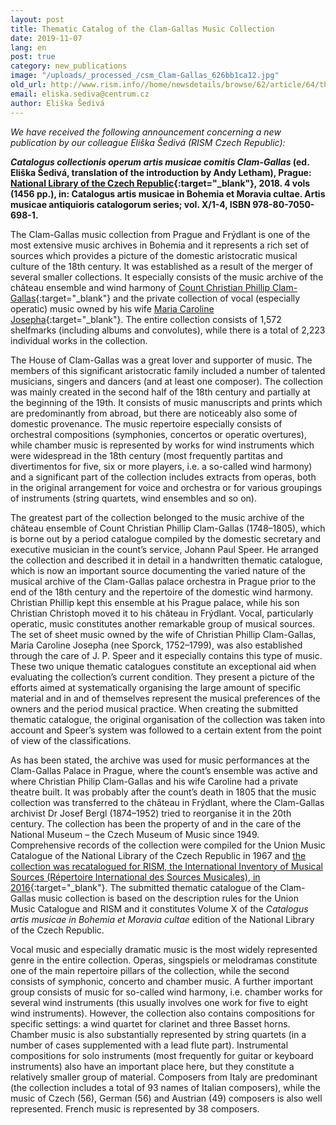 ```yaml
---
layout: post
title: Thematic Catalog of the Clam-Gallas Music Collection
date: 2019-11-07
lang: en
post: true
category: new_publications
image: "/uploads/_processed_/csm_Clam-Gallas_626bb1ca12.jpg"
old_url: http://www.rism.info//home/newsdetails/browse/62/article/64/thematic-catalog-of-the-clam-gallas-music-collection.html
email: eliska.sediva@centrum.cz
author: Eliška Šedivá
---
```



_We have received the following announcement concerning a new publication by our colleague Eliška Šedivá (RISM Czech Republic):_

**_Catalogus collectionis operum artis musicae comitis Clam-Gallas_ (ed. Eliška Šedivá, translation of the introduction by Andy Letham), Prague: [National Library of the Czech Republic](https://www.nkp.cz/o-knihovne/zakladni-informace/vydane-publikace/prave-vyslo-cele#catalogus){:target="_blank"}, 2018. 4 vols (1456 pp.), in: Catalogus artis musicae in Bohemia et Moravia cultae. Artis musicae antiquioris catalogorum series; vol. X/1-4, ISBN 978-80-7050-698-1.**

The Clam-Gallas music collection from Prague and Frýdlant is one of the most extensive music archives in Bohemia and it represents a rich set of sources which provides a picture of the domestic aristocratic musical culture of the 18th century. It was established as a result of the merger of several smaller collections. It especially consists of the music archive of the château ensemble and wind harmony of [Count Christian Phillip Clam-Gallas](https://opac.rism.info/metaopac/perma.do;jsessionid=C692EBE5787F574386F0FE7250E144A0.touch02?v=rism&q=-1%3d%22pe30059826%22&Language=en){:target="_blank"} and the private collection of vocal (especially operatic) music owned by his wife [Maria Caroline Josepha](https://opac.rism.info/metaopac/perma.do?v=rism&q=-1%3d%22pe30113887%22&Language=en){:target="_blank"}. The entire collection consists of 1,572 shelfmarks (including albums and convolutes), while there is a total of 2,223 individual works in the collection.

The House of Clam-Gallas was a great lover and supporter of music. The members of this significant aristocratic family included a number of talented musicians, singers and dancers (and at least one composer). The collection was mainly created in the second half of the 18th century and partially at the beginning of the 19th. It consists of music manuscripts and prints which are predominantly from abroad, but there are noticeably also some of domestic provenance. The music repertoire especially consists of orchestral compositions (symphonies, concertos or operatic overtures), while chamber music is represented by works for wind instruments which were widespread in the 18th century (most frequently partitas and divertimentos for five, six or more players, i.e. a so-called wind harmony) and a significant part of the collection includes extracts from operas, both in the original arrangement for voice and orchestra or for various groupings of instruments (string quartets, wind ensembles and so on).

The greatest part of the collection belonged to the music archive of the château ensemble of Count Christian Phillip Clam-Gallas (1748–1805), which is borne out by a period catalogue compiled by the domestic secretary and executive musician in the count’s service, Johann Paul Speer. He arranged the collection and described it in detail in a handwritten thematic catalogue, which is now an important source documenting the varied nature of the musical archive of the Clam-Gallas palace orchestra in Prague prior to the end of the 18th century and the repertoire of the domestic wind harmony. Christian Phillip kept this ensemble at his Prague palace, while his son Christian Christoph moved it to his château in Frýdlant. Vocal, particularly operatic, music constitutes another remarkable group of musical sources. The set of sheet music owned by the wife of Christian Phillip Clam-Gallas, Maria Caroline Josepha (nee Sporck, 1752–1799), was also established through the care of J. P. Speer and it especially contains this type of music. These two unique thematic catalogues constitute an exceptional aid when evaluating the collection’s current condition. They present a picture of the efforts aimed at systematically organising the large amount of specific material and in and of themselves represent the musical preferences of the owners and the period musical practice. When creating the submitted thematic catalogue, the original organisation of the collection was taken into account and Speer’s system was followed to a certain extent from the point of view of the classifications.

As has been stated, the archive was used for music performances at the Clam-Gallas Palace in Prague, where the count’s ensemble was active and where Christian Philip Clam-Gallas and his wife Caroline had a private theatre built. It was probably after the count’s death in 1805 that the music collection was transferred to the château in Frýdlant, where the Clam-Gallas archivist Dr Josef Bergl (1874–1952) tried to reorganise it in the 20th century. The collection has been the property of and in the care of the National Museum – the Czech Museum of Music since 1949. Comprehensive records of the collection were compiled for the Union Music Catalogue of the National Library of the Czech Republic in 1967 and [the collection was recatalogued for RISM, the International Inventory of Musical Sources (Répertoire International des Sources Musicales), in 2016](https://opac.rism.info/search?View=rism&q=clam-gallas&Language=en){:target="_blank"}. The submitted thematic catalogue of the Clam-Gallas music collection is based on the description rules for the Union Music Catalogue and RISM and it constitutes Volume X of the _Catalogus artis musicae in Bohemia et Moravia cultae_ edition of the National Library of the Czech Republic.

Vocal music and especially dramatic music is the most widely represented genre in the entire collection. Operas, singspiels or melodramas constitute one of the main repertoire pillars of the collection, while the second consists of symphonic, concerto and chamber music. A further important group consists of music for so-called wind harmony, i.e. chamber works for several wind instruments (this usually involves one work for five to eight wind instruments). However, the collection also contains compositions for specific settings: a wind quartet for clarinet and three Basset horns. Chamber music is also substantially represented by string quartets (in a number of cases supplemented with a lead flute part). Instrumental compositions for solo instruments (most frequently for guitar or keyboard instruments) also have an important place here, but they constitute a relatively smaller group of material. Composers from Italy are predominant (the collection includes a total of 93 names of Italian composers), while the music of Czech (56), German (56) and Austrian (49) composers is also well represented. French music is represented by 38 composers.

<script type="text/javascript">var switchTo5x=true;</script><script type="text/javascript" src="http://w.sharethis.com/button/buttons.js"></script><script type="text/javascript">stLight.options({publisher: "9b601438-1ce1-49d8-bfd7-9cff5df54c17", doNotHash: false, doNotCopy: false, hashAddressBar: false});</script>